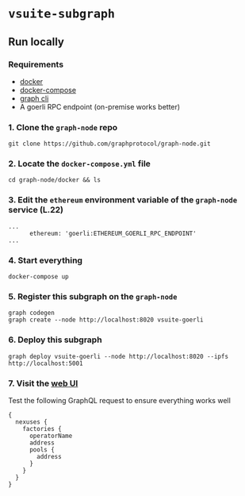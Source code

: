 # `vsuite-subgraph`

## Run locally

### Requirements

- [docker](https://docs.docker.com/compose/install/)
- [docker-compose](https://docs.docker.com/compose/install/linux/)
- [graph cli](https://thegraph.com/docs/en/cookbook/quick-start/)
- A goerli RPC endpoint (on-premise works better)

### 1. Clone the `graph-node` repo

```
git clone https://github.com/graphprotocol/graph-node.git
```

### 2. Locate the `docker-compose.yml` file

```
cd graph-node/docker && ls
```

### 3. Edit the `ethereum` environment variable of the `graph-node` service (L.22)


```
...
      ethereum: 'goerli:ETHEREUM_GOERLI_RPC_ENDPOINT'
...
```

### 4. Start everything

```
docker-compose up
```


### 5. Register this subgraph on the `graph-node`

```
graph codegen
graph create --node http://localhost:8020 vsuite-goerli
```

### 6. Deploy this subgraph

```
graph deploy vsuite-goerli --node http://localhost:8020 --ipfs http://localhost:5001
```

### 7. Visit the [web UI](http://localhost:8000/subgraphs/name/vsuite-goerli/graphq)

Test the following GraphQL request to ensure everything works well

```
{
  nexuses {
    factories {
      operatorName
      address
      pools {
        address
      }
    }
  }
}
```


